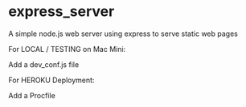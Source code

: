 express_server
==============

A simple node.js web server using express to serve static web pages

For LOCAL / TESTING on Mac Mini:

Add a dev_conf.js file

For HEROKU Deployment:

Add a Procfile
